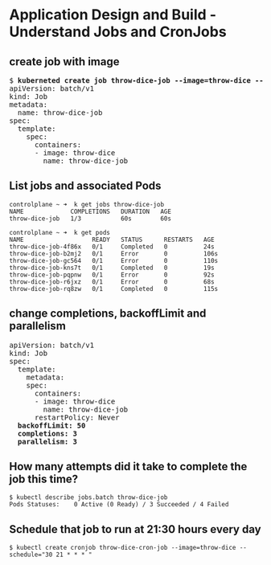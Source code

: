 # Application Design and Build - Understand Jobs and CronJobs

## create job with image
[//]: # (source 04/Jobs and CronJobs)

<pre>
$ <b>kuberneted create job throw-dice-job --image=throw-dice --dry-run=client -o yaml</b>
apiVersion: batch/v1
kind: Job
metadata:
  name: throw-dice-job
spec:
  template:
    spec:
      containers:
      - image: throw-dice
        name: throw-dice-job
</pre>

## List jobs and associated Pods

```
controlplane ~ ➜  k get jobs throw-dice-job 
NAME             COMPLETIONS   DURATION   AGE
throw-dice-job   1/3           60s        60s

controlplane ~ ➜  k get pods
NAME                   READY   STATUS      RESTARTS   AGE
throw-dice-job-4f86x   0/1     Completed   0          24s
throw-dice-job-b2mj2   0/1     Error       0          106s
throw-dice-job-gc564   0/1     Error       0          110s
throw-dice-job-kns7t   0/1     Completed   0          19s
throw-dice-job-pqpnw   0/1     Error       0          92s
throw-dice-job-r6jxz   0/1     Error       0          68s
throw-dice-job-rq8zw   0/1     Completed   0          115s
```

## change completions, backoffLimit and parallelism

<pre>
apiVersion: batch/v1
kind: Job
spec:
  template:
    metadata:
    spec:
      containers:
      - image: throw-dice
        name: throw-dice-job
      restartPolicy: Never
  <b>backoffLimit: 50
  completions: 3
  parallelism: 3</b>
</pre>

## How many attempts did it take to complete the job this time?

```
$ kubectl describe jobs.batch throw-dice-job 
Pods Statuses:    0 Active (0 Ready) / 3 Succeeded / 4 Failed
```

## Schedule that job to run at 21:30 hours every day

```
$ kubectl create cronjob throw-dice-cron-job --image=throw-dice --schedule="30 21 * * * "
```



